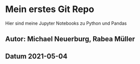 # Mein erstes Git Repo
Hier sind meine Jupyter Notebooks zu Python und Pandas

## Autor: Michael Neuerburg, Rabea Müller
## Datum 2021-05-04


